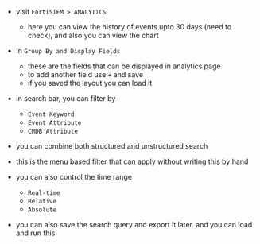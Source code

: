 
- visit `FortiSIEM > ANALYTICS`
	- here you can view the history of events upto 30 days (need to check), and also you can view the chart

- In `Group By and Display Fields`
	- these are the fields that can be displayed in analytics page
	- to add another field use `+`  and save
	- if you saved the layout you can load it

- in search bar, you can filter by
	- `Event Keyword`
	- `Event Attribute`
	- `CMDB Attribute`
- you can combine both structured and unstructured search
- this is the menu based filter that can apply without writing this by hand
- you can also control the time range
	- `Real-time`
	- `Relative`
	- `Absolute`

- you can also save the search query and export it later. and you can load and run this
